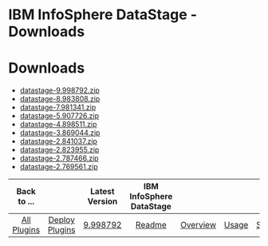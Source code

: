 
IBM InfoSphere DataStage - Downloads
====================================

# Downloads

- [datastage-9.998792.zip](https://raw.githubusercontent.com/UrbanCode/IBM-UCD-PLUGINS/main/files/datastage/datastage-9.998792.zip)
- [datastage-8.983808.zip](https://raw.githubusercontent.com/UrbanCode/IBM-UCD-PLUGINS/main/files/datastage/datastage-8.983808.zip)
- [datastage-7.981341.zip](https://raw.githubusercontent.com/UrbanCode/IBM-UCD-PLUGINS/main/files/datastage/datastage-7.981341.zip)
- [datastage-5.907726.zip](https://raw.githubusercontent.com/UrbanCode/IBM-UCD-PLUGINS/main/files/datastage/datastage-5.907726.zip)
- [datastage-4.898511.zip](https://raw.githubusercontent.com/UrbanCode/IBM-UCD-PLUGINS/main/files/datastage/datastage-4.898511.zip)
- [datastage-3.869044.zip](https://raw.githubusercontent.com/UrbanCode/IBM-UCD-PLUGINS/main/files/datastage/datastage-3.869044.zip)
- [datastage-2.841037.zip](https://raw.githubusercontent.com/UrbanCode/IBM-UCD-PLUGINS/main/files/datastage/datastage-2.841037.zip)
- [datastage-2.823955.zip](https://raw.githubusercontent.com/UrbanCode/IBM-UCD-PLUGINS/main/files/datastage/datastage-2.823955.zip)
- [datastage-2.787466.zip](https://raw.githubusercontent.com/UrbanCode/IBM-UCD-PLUGINS/main/files/datastage/datastage-2.787466.zip)
- [datastage-2.769561.zip](https://raw.githubusercontent.com/UrbanCode/IBM-UCD-PLUGINS/main/files/datastage/datastage-2.769561.zip)

|Back to ...||Latest Version|IBM InfoSphere DataStage ||||
| :---: | :---: | :---: | :---: | :---: | :---: | :---: |
|[All Plugins](../../index.md)|[Deploy Plugins](../README.md)|[9.998792](https://raw.githubusercontent.com/UrbanCode/IBM-UCD-PLUGINS/main/files/datastage/datastage-9.998792.zip)|[Readme](README.md)|[Overview](overview.md)|[Usage](usage.md)|[Steps](steps.md)|
